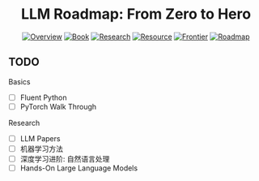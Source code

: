 <h1 align="center">LLM Roadmap: From Zero to Hero</h1>

<p align="center">
  <a href="./Overview.md">
    <img src="https://img.shields.io/badge/🌐-%20Overview-4169E1?style=flat&labelColor=D8D8F6" alt="Overview"></a>
  <a href="./Book.md">
    <img src="https://img.shields.io/badge/📚-%20Book-2E8B57?style=flat&labelColor=D8D8F6" alt="Book"></a>
  <a href="./Research.md">
    <img src="https://img.shields.io/badge/🔬-%20Research-DC143C?style=flat&labelColor=D8D8F6" alt="Research"></a>
  <a href="./Resource.md">
    <img src="https://img.shields.io/badge/📚-%20Resource-FFA500?style=flat&labelColor=D8D8F6" alt="Resource"></a>
  <a href="./Frontier%20Analysis.md">
    <img src="https://img.shields.io/badge/🚀-%20Frontier-FF8C00?style=flat&labelColor=D8D8F6" alt="Frontier"></a>
  <a href="./Roadmap.md">
    <img src="https://img.shields.io/badge/🗺️-%20Roadmap-9932CC?style=flat&labelColor=D8D8F6" alt="Roadmap"></a>
</p>

## TODO

Basics

- [ ] Fluent Python
- [ ] PyTorch Walk Through

Research

- [ ] LLM Papers
- [ ] 机器学习方法
- [ ] 深度学习进阶: 自然语言处理
- [ ] Hands-On Large Language Models
